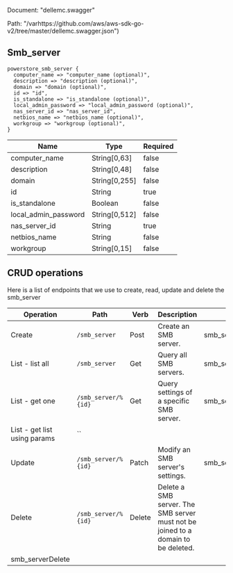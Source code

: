 Document: "dellemc.swagger"


Path: "/varhttps://github.com/aws/aws-sdk-go-v2/tree/master/dellemc.swagger.json")

## Smb_server



```puppet
powerstore_smb_server {
  computer_name => "computer_name (optional)",
  description => "description (optional)",
  domain => "domain (optional)",
  id => "id",
  is_standalone => "is_standalone (optional)",
  local_admin_password => "local_admin_password (optional)",
  nas_server_id => "nas_server_id",
  netbios_name => "netbios_name (optional)",
  workgroup => "workgroup (optional)",
}
```

| Name        | Type           | Required       |
| ------------- | ------------- | ------------- |
|computer_name | String[0,63] | false |
|description | String[0,48] | false |
|domain | String[0,255] | false |
|id | String | true |
|is_standalone | Boolean | false |
|local_admin_password | String[0,512] | false |
|nas_server_id | String | true |
|netbios_name | String | false |
|workgroup | String[0,15] | false |



## CRUD operations

Here is a list of endpoints that we use to create, read, update and delete the smb_server

| Operation | Path | Verb | Description | OperationID |
| ------------- | ------------- | ------------- | ------------- | ------------- |
|Create|`/smb_server`|Post|Create an SMB server.|smb_serverCreate|
|List - list all|`/smb_server`|Get|Query all SMB servers.|smb_serverCollectionQuery|
|List - get one|`/smb_server/%{id}`|Get|Query settings of a specific SMB server.|smb_serverInstanceQuery|
|List - get list using params|``||||
|Update|`/smb_server/%{id}`|Patch|Modify an SMB server's settings.|smb_serverModify|
|Delete|`/smb_server/%{id}`|Delete|Delete a SMB server. The SMB server must not be joined to a domain to be deleted.
|smb_serverDelete|
